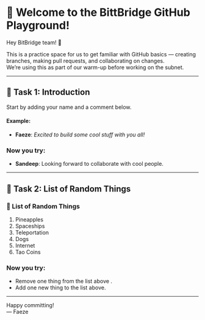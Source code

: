 # 🚀 Welcome to the BittBridge GitHub Playground!

Hey BitBridge team! 👋 

This is a practice space for us to get familiar with GitHub basics — creating branches, making pull requests, and collaborating on changes.  
We’re using this as part of our warm-up before working on the subnet.

---

## 👤 Task 1: Introduction
Start by adding your name and a comment below.

#### Example:
- **Faeze**: _Excited to build some cool stuff with you all!_

### Now you try:
- **Sandeep**: Looking forward to collaborate with cool people.

---

## 📝 Task 2: List of Random Things

### 👾 List of Random Things
1. Pineapples
2. Spaceships
3. Teleportation
4. Dogs
5. Internet
6. Tao Coins

### Now you try:
- Remove one thing from the list above . 
- Add one new thing to the list above.

---

Happy committing!  
— Faeze
